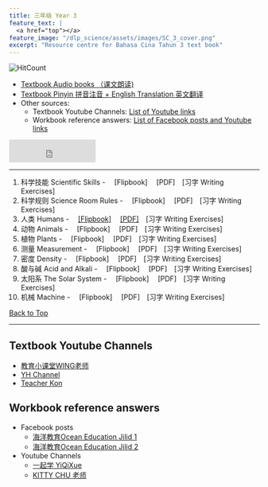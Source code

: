 ```yaml
---
title: 三年级 Year 3 
feature_text: |
  <a href="top"></a>
feature_image: "/dlp_science/assets/images/SC_3_cover.png"
excerpt: "Resource centre for Bahasa Cina Tahun 3 text book"
---
```

![HitCount](https://hits.dwyl.com/multilingual-malaysian/dlp_science.svg?style=flat-square)

- [Textbook Audio books （课文朗读)](#audio)
- [Textbook Pinyin 拼音注音 + English Translation 英文翻译](#pinyin)
- Other sources:
  - Textbook Youtube Channels: [List of Youtube links](#videos)
  - Workbook reference answers: [List of Facebook posts and Youtube links](#workbook)

<iframe src="https://www.facebook.com/plugins/like.php?href=https%3A%2F%2Fmultilingual-malaysian.github.io%2FSRJKC_resources%2Fyear3%2F&width=174&layout=button_count&action=like&size=large&share=true&height=46&appId" width="174" height="46" style="border:none;overflow:hidden" scrolling="no" frameborder="0" allowfullscreen="true" allow="autoplay; clipboard-write; encrypted-media; picture-in-picture; web-share"></iframe>

---
1. 科学技能 Scientific Skills - &emsp;[Flipbook]&emsp; [PDF]&emsp;[习字 Writing Exercises]
2. 科学规则 Science Room Rules - &emsp;[Flipbook]&emsp; [PDF]&emsp;[习字 Writing Exercises]
3. 人类 Humans - &emsp;<a href="https://online.fliphtml5.com/pjnuy/mbbp/" target="_blank">[Flipbook]</a>&emsp; <a href="/dlp_science/doc/year3/sc_year3_chapter3.pdf" target="_blank">[PDF]</a>&emsp;[习字 Writing Exercises]
4. 动物 Animals - &emsp;[Flipbook]&emsp; [PDF]&emsp;[习字 Writing Exercises]
5. 植物 Plants - &emsp;[Flipbook]&emsp; [PDF]&emsp;[习字 Writing Exercises]
6. 测量 Measurement - &emsp;[Flipbook]&emsp; [PDF]&emsp;[习字 Writing Exercises]
7. 密度 Density - &emsp;[Flipbook]&emsp; [PDF]&emsp;[习字 Writing Exercises]
8. 酸与碱 Acid and Alkali - &emsp;[Flipbook]&emsp; [PDF]&emsp;[习字 Writing Exercises]
9. 太阳系 The Solar System - &emsp;[Flipbook]&emsp; [PDF]&emsp;[习字 Writing Exercises]
10. 机械 Machine - &emsp;[Flipbook]&emsp; [PDF]&emsp;[习字 Writing Exercises]


[Back to Top](#top)

----
## Textbook Youtube Channels<a name="videos"></a>
- [教育小课堂WING老师](https://youtube.com/playlist?list=PLLQYH_wAFVF8sRReEBoP89VI28g2gJCvD)
- [YH Channel](https://youtube.com/playlist?list=PL5o5V0axbg-PS8YuCWNlDhsCauAxMY3Py)
- [Teacher Kon](https://youtube.com/playlist?list=PLjI8qVK2iMkVZdRY3irrjAjewd0aNEi3N)

## Workbook reference answers<a name="workbook"></a>
- Facebook posts
  - [海洋教育Ocean Education Jilid 1](https://www.facebook.com/103156078242684/posts/129560802268878/)
  - [海洋教育Ocean Education Jilid 2](https://www.facebook.com/ocedu.co/posts/151268180098140/)
- Youtube Channels
  - [一起学 YiQiXue](https://youtube.com/playlist?list=PLQyq8ZxexxExkAKD7CNHh5SGz84ebl5I-)
  - [KITTY CHU 老师](https://youtube.com/playlist?list=PLN6YLweGbzq4PrbsAfLj6LZgMFJlfBeK2)
